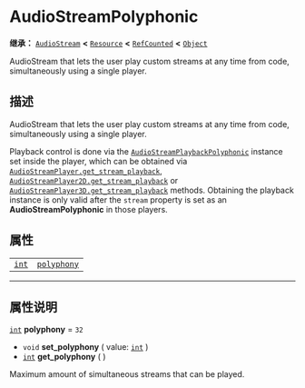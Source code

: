 <!-- ⚠ 请勿编辑本文件 ⚠ -->
<!-- 本文档使用脚本从 WeDot 引擎源码仓库生成。 -->
<!-- 生成脚本：https://github.com/WeDot-Engine/WeDot/tree/master/doc/tools/make_md.py； -->
<!-- 原文件：https://github.com/WeDot-Engine/WeDot/tree/master/doc/classes/AudioStreamPolyphonic.xml。 -->

<div id="_class_audiostreampolyphonic"></div>

# AudioStreamPolyphonic

**继承：** [`AudioStream`](class_audiostream.md) **<** [`Resource`](class_resource.md) **<** [`RefCounted`](class_refcounted.md) **<** [`Object`](class_object.md)

AudioStream that lets the user play custom streams at any time from code, simultaneously using a single player.

## 描述

AudioStream that lets the user play custom streams at any time from code, simultaneously using a single player.

Playback control is done via the [`AudioStreamPlaybackPolyphonic`](class_audiostreamplaybackpolyphonic.md) instance set inside the player, which can be obtained via [`AudioStreamPlayer.get_stream_playback`](class_audiostreamplayer.md#class_audiostreamplayer_method_get_stream_playback), [`AudioStreamPlayer2D.get_stream_playback`](class_audiostreamplayer2d.md#class_audiostreamplayer2d_method_get_stream_playback) or [`AudioStreamPlayer3D.get_stream_playback`](class_audiostreamplayer3d.md#class_audiostreamplayer3d_method_get_stream_playback) methods. Obtaining the playback instance is only valid after the `stream` property is set as an **AudioStreamPolyphonic** in those players.

## 属性

|||
|:-:|:--|
| [`int`](class_int.md) | [`polyphony`](class_audiostreampolyphonic.md#class_audiostreampolyphonic_property_polyphony) | ``32`` |

<!-- rst-class:: classref-section-separator -->

---

## 属性说明

<div id="_class_audiostreampolyphonic_property_polyphony"></div>

[`int`](class_int.md) **polyphony** = ``32`` <div id="class_audiostreampolyphonic_property_polyphony"></div>

- `void` **set_polyphony** ( value: [`int`](class_int.md) )
- [`int`](class_int.md) **get_polyphony** ( )

Maximum amount of simultaneous streams that can be played.

[^virtual]: 本方法通常需要用户覆盖才能生效。
[^const]: 本方法无副作用，不会修改该实例的任何成员变量。
[^vararg]: 本方法除了能接受在此处描述的参数外，还能够继续接受任意数量的参数。
[^constructor]: 本方法用于构造某个类型。
[^static]: 调用本方法无需实例，可直接使用类名进行调用。
[^operator]: 本方法描述的是使用本类型作为左操作数的有效运算符。
[^bitfield]: 这个值是由下列位标志构成位掩码的整数。
[^void]: 无返回值。
